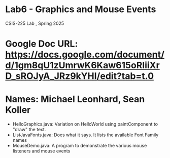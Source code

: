# Lab6 - Graphics and Mouse Events
CSIS-225 Lab , Spring 2025
# Google Doc URL: https://docs.google.com/document/d/1gm8qU1zUmrwK6Kaw615oRIiiXrD_sROJyA_JRz9kYHI/edit?tab=t.0

# Names: Michael Leonhard, Sean Koller

- HelloGraphics.java: Variation on HelloWorld using paintComponent to "draw" the text.
- ListJavaFonts.java: Does what it says.  It lists the available Font Family names
- MouseDemo.java: A program to demonstrate the various mouse listeners and mouse events



